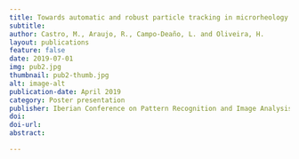 ```yaml
---
title: Towards automatic and robust particle tracking in microrheology studies
subtitle:
author: Castro, M., Araujo, R., Campo-Deaño, L. and Oliveira, H.
layout: publications
feature: false
date: 2019-07-01
img: pub2.jpg
thumbnail: pub2-thumb.jpg
alt: image-alt
publication-date: April 2019
category: Poster presentation
publisher: Iberian Conference on Pattern Recognition and Image Analysis (IbPRIA2019)
doi:
doi-url:
abstract:

---
```

